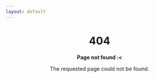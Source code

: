 ```yaml
---
layout: default
---
```


<center>
    <h1>404</h1>
    <p><strong>Page not found :< </strong></p>
    <p>The requested page could not be found.</p>
</center>

